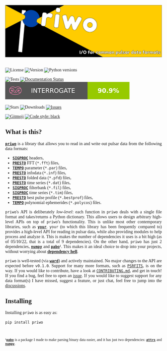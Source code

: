 <div style="font-family:JetBrainsMono Nerd Font">
<div align="center">
<img
    alt="priwo: I/O for common pulsar data formats."
    src=https://raw.githubusercontent.com/astrogewgaw/logos/main/rasters/priwo.png
/>
</div>
<br/>

![License][license-badge]
![Version][version-badge]
![Python versions][pyversions-badge]

![Tests][tests-badge]
[![Documentation Status][docs-badge]][docs]
[![Interrogate][interrogate-badge]][interrogate]

![Stars][stars-badge]
![Downloads][dm-badge]
[![Issues][issues-badge]][issues]

[![Gitmoji][gitmoji-badge]][gitmoji]
[![Code style: black][black-badge]][black]

<div align="justify">

<h2>What is this?</h2>

[**`priwo`**][priwo] is a library that allows you to read in and write out
pulsar data from the following data formats:

* [**`SIGPROC`**][sigproc] headers,
* [**`PRESTO`**][presto] FFT (`*.fft`) files,
* [**`TEMPO`**][tempo] parameter (`*.par`) files,
* [**`PRESTO`**][presto] infodata (`*.inf`) files,
* [**`PRESTO`**][presto] folded data (`*.pfd`) files,
* [**`PRESTO`**][presto] time series (`*.dat`) files,
* [**`SIGPROC`**][sigproc] filterbank (`*.fil`) files,
* [**`SIGPROC`**][sigproc] time series (`*.tim`) files,
* [**`PRESTO`**][presto] best pulse profile (`*.bestprof`) files,
* [**`TEMPO`**][tempo] polynomial ephemerides (`*.polycos`) files.

`priwo`'s API is deliberately *low-level*: each function in `priwo` deals with a
single file format and takes/returns a Python dictionary. This allows users to
design arbitrary high-level APIs on top of `priwo`'s functionality. This is
unlike most other contemporary libraries, such as [**`your`**][your]. `your` (to
which this library has been frequently compared to) provides a high-level API
for reading in pulsar data, while also providing modules to help process and
analyze it. This is makes the number of dependencies it uses is a bit high (as
of 05/10/22, that is a total of 9 dependencies). On the other hand, `priwo` has
just 2 dependencies, [**`numpy`**][numpy] and [**`pabo`**][pabo]¹. This makes it
an ideal choice to drop into your projects, without worrying about [**dependency
hell**][dependency_hell].

`priwo` is well-tested (via [**`ward`**][ward]) and actively maintained. No
major changes to the API are expected before `v0.1.0`. Support for many more
formats, such as [`PSRFITS`][psrfits], is on the way. If you would like to
contribute, have a look at [`CONTRIBUTING.md`](CONTRIBUTING.md), and get in
touch! If you find a bug, feel free to open an [issue][issues]. If you would
like to suggest support for any data format(s) I have missed, suggest a feature,
or just chat, feel free to jump into the [discussions][discussions].

<h2>Installing</h2>

Installing `priwo` is as easy as:

```bash
pip install priwo
```

<br/>

<small>

¹[**`pabo`**][pabo] is a package I made to make parsing binary data easier, and
it has just two dependencies: [**`attrs`**][attrs] and [**`numpy`**][numpy].

</small>

</div>

[numpy]: https://numpy.org
[attrs]: https://www.attrs.org
[gitmoji]: https://gitmoji.dev
[black]: https://github.com/psf/black
[just]: https://github.com/casey/just
[tempo]: https://tempo.sourceforge.net
[sigproc]: http://sigproc.sourceforge.net
[pabo]: https://github.com/astrogewgaw/pabo
[ward]: https://github.com/darrenburns/ward
[priwo]: https://github.com/astrogewgaw/priwo
[docs]: https://priwo.readthedocs.io/en/latest
[presto]: https://github.com/scottransom/presto
[your]: https://github.com/thepetabyteproject/your
[issues]: https://github.com/astrogewgaw/priwo/issues
[interrogate]: https://github.com/econchick/interrogate
[discussions]: https://github.com/astrogewgaw/priwo/discussions
[dependency_hell]: https://en.wikipedia.org/wiki/Dependency_hell
[psrfits]: https://www.atnf.csiro.au/research/pulsar/psrfits_definition/Psrfits.html

[interrogate-badge]: assets/docs_cov.svg
[dm-badge]: https://img.shields.io/pypi/dm/priwo?style=for-the-badge
[version-badge]: https://img.shields.io/pypi/v/priwo?style=for-the-badge
[wheel-badge]: https://img.shields.io/pypi/wheel/priwo?style=for-the-badge
[forks-badge]: https://img.shields.io/github/forks/astrogewgaw/priwo?style=for-the-badge
[stars-badge]: https://img.shields.io/github/stars/astrogewgaw/priwo?style=for-the-badge
[pyversions-badge]: https://img.shields.io/pypi/pyversions/priwo.svg?style=for-the-badge
[issues-badge]: https://img.shields.io/github/issues/astrogewgaw/priwo?style=for-the-badge
[license-badge]: https://img.shields.io/github/license/astrogewgaw/priwo?style=for-the-badge
[black-badge]: https://img.shields.io/badge/code%20style-black-000000.svg?style=for-the-badge
[docs-badge]: https://readthedocs.org/projects/priwo/badge/?version=latest&style=for-the-badge
[gitmoji-badge]: https://img.shields.io/badge/gitmoji-%20😜%20😍-FFDD67.svg?style=for-the-badge
[tests-badge]: https://img.shields.io/github/actions/workflow/status/astrogewgaw/priwo/test.yml?branch=dev&style=for-the-badge 
